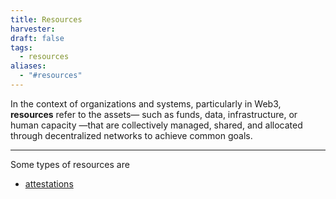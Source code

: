 ```yaml
---
title: Resources
harvester: 
draft: false
tags:
  - resources
aliases:
  - "#resources"
---
```


In the context of organizations and systems, particularly in Web3, **resources** refer to the assets— such as funds, data, infrastructure, or human capacity —that are collectively managed, shared, and allocated through decentralized networks to achieve common goals.

---

Some types of resources are 

- [attestations](tags/attestations.md)